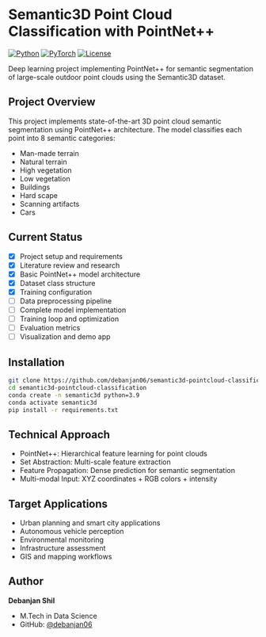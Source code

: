 # Semantic3D Point Cloud Classification with PointNet++

[![Python](https://img.shields.io/badge/python-3.9+-blue.svg)](https://www.python.org/downloads/)
[![PyTorch](https://img.shields.io/badge/PyTorch-1.12+-ee4c2c.svg)](https://pytorch.org/)
[![License](https://img.shields.io/badge/license-MIT-green.svg)](LICENSE)

Deep learning project implementing PointNet++ for semantic segmentation of large-scale outdoor point clouds using the Semantic3D dataset.

## Project Overview

This project implements state-of-the-art 3D point cloud semantic segmentation using PointNet++ architecture. The model classifies each point into 8 semantic categories:

- Man-made terrain
- Natural terrain
- High vegetation  
- Low vegetation
- Buildings
- Hard scape
- Scanning artifacts
- Cars

## Current Status

- [x] Project setup and requirements
- [x] Literature review and research
- [x] Basic PointNet++ model architecture
- [x] Dataset class structure
- [x] Training configuration
- [ ] Data preprocessing pipeline
- [ ] Complete model implementation
- [ ] Training loop and optimization
- [ ] Evaluation metrics
- [ ] Visualization and demo app

## Installation

```bash
git clone https://github.com/debanjan06/semantic3d-pointcloud-classification.git
cd semantic3d-pointcloud-classification
conda create -n semantic3d python=3.9
conda activate semantic3d  
pip install -r requirements.txt
```

## Technical Approach

- PointNet++: Hierarchical feature learning for point clouds
- Set Abstraction: Multi-scale feature extraction
- Feature Propagation: Dense prediction for semantic segmentation
- Multi-modal Input: XYZ coordinates + RGB colors + intensity

## Target Applications

- Urban planning and smart city applications
- Autonomous vehicle perception
- Environmental monitoring
- Infrastructure assessment
- GIS and mapping workflows

## Author

**Debanjan Shil**
- M.Tech in Data Science
- GitHub: [@debanjan06](https://github.com/debanjan06)
